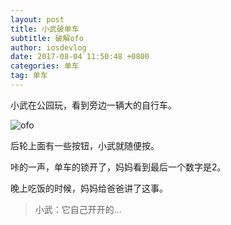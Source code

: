 ```yaml
---
layout: post
title: 小武破单车
subtitle: 破解ofo
author: iosdevlog
date: 2017-08-04 11:50:48 +0800
categories: 单车
tag: 单车
---
```


小武在公园玩，看到旁边一辆大的自行车。

![ofo](https://firebasestorage.googleapis.com/v0/b/growth15-a8c59.appspot.com/o/2017%2F08%2F04%2Fofo.JPG?alt=media&token=c4ea6b3f-584e-44ad-a129-dbb1aa790ac6)

后轮上面有一些按钮，小武就随便按。

咔的一声，单车的锁开了，妈妈看到最后一个数字是2。

晚上吃饭的时候，妈妈给爸爸讲了这事。

> 小武：它自己开开的...
